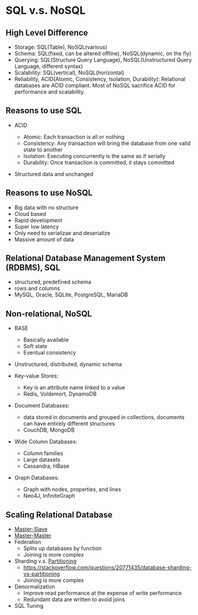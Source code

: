 #   SQL v.s. NoSQL

## High Level Difference

-   Storage: SQL(Table), NoSQL(various)
-   Schema: SQL(fixed, can be altered offline), NoSQL(dynamic, on the fly)
-   Querying: SQL(Structure Query Language), NoSQL(Unstructured Query Language, different syntax)
-   Scalability: SQL(vertical), NoSQL(horizontal)
-   Reliability, ACID(Atomic, Consistency, Isolation, Durability): Relational databases are ACID compliant. Most of NoSQL sacrifice ACID for performance and scalability.

## Reasons to use SQL

-   ACID
    -   Atomic: Each transaction is all or nothing
    -   Consistency: Any transaction will bring the database from one valid state to another
    -   Isolation: Executing concurrently is the same as if serially
    -   Durability: Once transaction is committed, it stays committed

-   Structured data and unchanged

## Reasons to use NoSQL

-   Big data with no structure
-   Cloud based
-   Rapid development
-   Super low latency
-   Only need to serializae and deserialize
-   Massive amount of data

##  Relational Database Management System (RDBMS), SQL

-   structured, predefined schema
-   rows and columns
-   MySQL, Oracle, SQLite, PostgreSQL, MariaDB

##  Non-relational, NoSQL

-   BASE
    -   Basically available
    -   Soft state
    -   Eventual consistency
    
-   Unstructured, distributed, dynamic schema

-   Key-value Stores:
    -   Key is an attribute name linked to a value
    -   Redis, Voldemort, DynamoDB

-   Document Databases:
    -   data stored in documents and grouped in collections, documents can have entirely different structures
    -   CouchDB, MongoDB

-   Wide Column Databases:
    -   Column families
    -   Large datasets
    -   Cassandra, HBase

-   Graph Databases:
    -   Graph with nodes, properties, and lines
    -   Neo4J, InfiniteGraph

## Scaling Relational Database

-   [Master-Slave](./cap.md#availability-patterns)
-   [Master-Master](./cap.md#availability-patterns)
-   Federation
    -   Splits up databases by function
    -   Joining is more complex
-   Sharding v.s. [Partitioning](./partition.md)
    -   https://stackoverflow.com/questions/20771435/database-sharding-vs-partitioning
    -   Joining is more complex
-   Denormalization
    -   Improve read performance at the expense of write performance
    -   Redundant data are written to avoid joins
-   SQL Tuning




